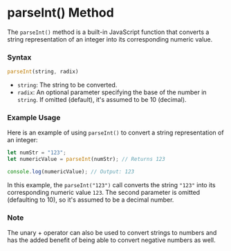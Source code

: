 **parseInt() Method**
=====================

The `parseInt()` method is a built-in JavaScript function that converts a string representation of an integer 
into its corresponding numeric value.

### Syntax
```javascript
parseInt(string, radix)
```

*   `string`: The string to be converted.
*   `radix`: An optional parameter specifying the base of the number in `string`. If omitted (default), it's 
assumed to be 10 (decimal).

### Example Usage

Here is an example of using `parseInt()` to convert a string representation of an integer:

```javascript
let numStr = "123";
let numericValue = parseInt(numStr); // Returns 123

console.log(numericValue); // Output: 123
```

In this example, the `parseInt("123")` call converts the string `"123"` into its corresponding numeric value 
`123`. The second parameter is omitted (defaulting to 10), so it's assumed to be a decimal number.

### Note

The unary + operator can also be used to convert strings to numbers and has the added benefit of being able to convert
negative numbers as well.